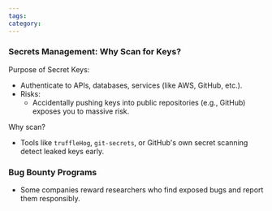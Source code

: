 ```yaml
---
tags: 
category: 
---
```

### Secrets Management: Why Scan for Keys?

Purpose of Secret Keys:
  - Authenticate to APIs, databases, services (like AWS, GitHub, etc.).
- Risks:
  - Accidentally pushing keys into public repositories (e.g., GitHub) exposes you to massive risk.

Why scan?
  - Tools like `truffleHog`, `git-secrets`, or GitHub's own secret scanning detect leaked keys early.

### Bug Bounty Programs
  - Some companies reward researchers who find exposed bugs and report them responsibly.